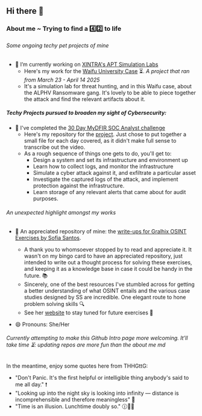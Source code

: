 ## Hi there 👋
### About me ~ Trying to find a :four::two: to life

###### Some ongoing techy pet projects of mine
- 🔭 I’m currently working on [XINTRA's APT Simulation Labs](https://www.xintra.org/)
  * Here's my work for the [Waifu University Case](https://github.com/Ragmthy/Xintra_Waifu_Uni_Walkthrough) ⏳. _A project that ran from March 23 - April 14 2025_
  * It's a simulation lab for threat hunting, and in this Waifu case, about the ALPHV Ransomware gang. It's lovely to be able to piece together the attack and find the relevant artifacts about it.
 
##### Techy Projects pursued to broaden my sight of Cybersecurity: 
- 📆 I've completed the [30 Day MyDFIR SOC Analyst challenge](https://www.youtube.com/watch?v=GWX19cpv21w&list=PLG6KGSNK4PuBb0OjyDIdACZnb8AoNBeq6)
  * Here's my repository for the [project](https://github.com/Ragmthy/30DayMyDFIRChallenge). Just chose to put together a small file for each day covered, as it didn't make full sense to transcribe out the video.
  * As a rough sequence of things one gets to do, you'll get to:
     * Design a system and set its infrastructure and environment up </br>
     * Learn how to collect logs, and monitor the infrastructure </br>
     * Simulate a cyber attack against it, and exfiltrate a particular asset </br>
     * Investigate the captured logs of the attack, and implement protection against the infrastructure.
     * Learn storage of any relevant alerts that came about for audit purposes.

###### An unexpected highlight amongst my works
- :star2: An appreciated repository of mine: the [write-ups for Gralhix OSINT Exercises by Sofia Santos](https://github.com/Ragmthy/gralhix_osint_exercises).
  - A thank you to whomsoever stopped by to read and appreciate it. It wasn't on my bingo card to have an appreciated repository, just intended to write out a thought process for solving these exercises, and keeping it as a knowledge base in case it could be handy in the future. :books:
  - Sincerely, one of the best resources I've stumbled across for getting a better understanding of what OSINT entails and the various case studies designed by SS are incredible. One elegant route to hone problem solving skills :mag:
  - See her [website](https://gralhix.com/list-of-osint-exercises/osint-exercise-031/) to stay tuned for future exercises :brain:

- 😄 Pronouns: She/Her

###### Currently attempting to make this Github Intro page more welcoming. It'll take time ⏳: updating repos are more fun than the about me md 
In the meantime, enjoy some quotes here from THHGttG:
- "Don't Panic. It's the first helpful or intelligible thing anybody's said to me all day." ❗
- "Looking up into the night sky is looking into infinity — distance is incomprehensible and therefore meaningless" 🌃
- "Time is an illusion. Lunchtime doubly so." 🕧🥪🍴


